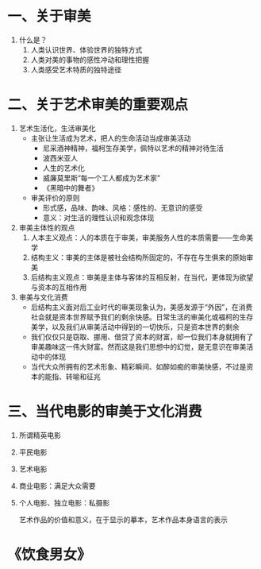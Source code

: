 # 一、关于审美

1. 什么是？
    1. 人类认识世界、体验世界的独特方式
    2. 人类对美的事物的感性冲动和理性把握
    3. 人类感受艺术特质的独特途径

# 二、关于艺术审美的重要观点

1. 艺术生活化，生活审美化
    - 主张让生活成为艺术，把人的生命活动当成审美活动
        - 尼采酒神精神，福柯生存美学，佩特以艺术的精神对待生活
        - 波西米亚人
        - 人生的艺术化
        - 威廉莫里斯“每一个工人都成为艺术家”
        - 《黑暗中的舞者》
    - 审美评价的原则
        - 形式感，品味、韵味、风格：感性的、无意识的感受
        - 意义：对生活的理性认识和观念体现
2. 审美主体性的观点
    1. 人本主义观点：人的本质在于审美，审美服务人性的本质需要——生命美学
    2. 结构主义：审美的主体是被社会结构所固定的，不存在与生俱来的原始审美
    3. 后结构主义观点：审美是主体与客体的互相反射，在当代，更体现为欲望与资本的互相作用
3. 审美与文化消费
    - 后结构主义面对后工业时代的审美现象认为，美感发源于“外因”，在消费社会就是资本世界赋予我们的剩余快感。日常生活的审美化或福柯的生存美学，以及我们从审美活动中得到的一切快乐，只是资本世界的剩余
    - 我们仅仅只是窃取、挪用、借贷了资本的财富，却一位我们本身就拥有了审美趣味这一伟大财富。然而这是我们思想中的幻觉，是无意识在审美活动中的体现
    - 当代大众所拥有的艺术形象、精彩瞬间、如醉如痴的审美快感，不过是资本的能指、转喻和征兆

# 三、当代电影的审美于文化消费

1. 所谓精英电影
2. 平民电影
3. 艺术电影
4. 商业电影：满足大众需要
5. 个人电影、独立电影：私摄影
    
    艺术作品的价值和意义，在于显示的摹本，艺术作品本身语言的表示
    

# 《饮食男女》